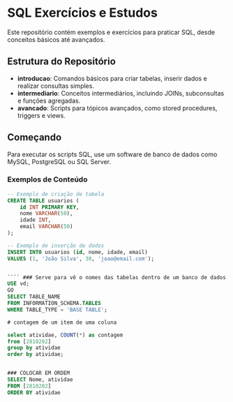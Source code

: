 # SQL Exercícios e Estudos

Este repositório contém exemplos e exercícios para praticar SQL, desde conceitos básicos até avançados.

## Estrutura do Repositório

- **introducao**: Comandos básicos para criar tabelas, inserir dados e realizar consultas simples.
- **intermediario**: Conceitos intermediários, incluindo JOINs, subconsultas e funções agregadas.
- **avancado**: Scripts para tópicos avançados, como stored procedures, triggers e views.

## Começando

Para executar os scripts SQL, use um software de banco de dados como MySQL, PostgreSQL ou SQL Server.

### Exemplos de Conteúdo

```sql
-- Exemplo de criação de tabela
CREATE TABLE usuarios (
    id INT PRIMARY KEY,
    nome VARCHAR(50),
    idade INT,
    email VARCHAR(50)
);

-- Exemplo de inserção de dados
INSERT INTO usuarios (id, nome, idade, email)
VALUES (1, 'João Silva', 30, 'joao@email.com');


```` ### Serve para vê o nomes das tabelas dentro de um banco de dados e esquema
USE vd;
GO
SELECT TABLE_NAME 
FROM INFORMATION_SCHEMA.TABLES 
WHERE TABLE_TYPE = 'BASE TABLE';

# contagem de um item de uma coluna

select atividae, COUNT(*) as contagem
from [2810202]
group by atividae
order by atividae;


### COLOCAR EM ORDEM
SELECT Nome, atividae
FROM [2810202]
ORDER BY atividae

